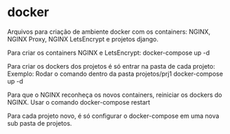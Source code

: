 # docker

Arquivos para criação de ambiente docker com os containers: NGINX, NGINX Proxy, NGINX LetsEncrypt e projetos django.

Para criar os containers NGINX e LetsEncrypt:
docker-compose up -d

Para criar os dockers dos projetos é só entrar na pasta de cada projeto:
Exemplo: Rodar o comando dentro da pasta projetos/prj1
docker-compose up -d

Para que o NGINX reconheça os novos containers, reiniciar os dockers do NGINX.
Usar o comando docker-compose restart

Para cada projeto novo, é só configurar o docker-compose em uma nova sub pasta de projetos.
